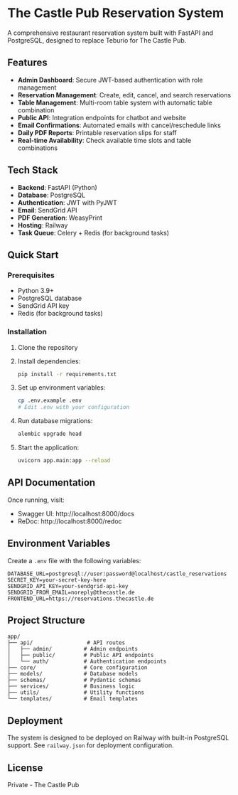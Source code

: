 # The Castle Pub Reservation System

A comprehensive restaurant reservation system built with FastAPI and PostgreSQL, designed to replace Teburio for The Castle Pub.

## Features

- **Admin Dashboard**: Secure JWT-based authentication with role management
- **Reservation Management**: Create, edit, cancel, and search reservations
- **Table Management**: Multi-room table system with automatic table combination
- **Public API**: Integration endpoints for chatbot and website
- **Email Confirmations**: Automated emails with cancel/reschedule links
- **Daily PDF Reports**: Printable reservation slips for staff
- **Real-time Availability**: Check available time slots and table combinations

## Tech Stack

- **Backend**: FastAPI (Python)
- **Database**: PostgreSQL
- **Authentication**: JWT with PyJWT
- **Email**: SendGrid API
- **PDF Generation**: WeasyPrint
- **Hosting**: Railway
- **Task Queue**: Celery + Redis (for background tasks)

## Quick Start

### Prerequisites

- Python 3.9+
- PostgreSQL database
- SendGrid API key
- Redis (for background tasks)

### Installation

1. Clone the repository
2. Install dependencies:
   ```bash
   pip install -r requirements.txt
   ```

3. Set up environment variables:
   ```bash
   cp .env.example .env
   # Edit .env with your configuration
   ```

4. Run database migrations:
   ```bash
   alembic upgrade head
   ```

5. Start the application:
   ```bash
   uvicorn app.main:app --reload
   ```

## API Documentation

Once running, visit:
- Swagger UI: http://localhost:8000/docs
- ReDoc: http://localhost:8000/redoc

## Environment Variables

Create a `.env` file with the following variables:

```env
DATABASE_URL=postgresql://user:password@localhost/castle_reservations
SECRET_KEY=your-secret-key-here
SENDGRID_API_KEY=your-sendgrid-api-key
SENDGRID_FROM_EMAIL=noreply@thecastle.de
FRONTEND_URL=https://reservations.thecastle.de
```

## Project Structure

```
app/
├── api/                 # API routes
│   ├── admin/          # Admin endpoints
│   ├── public/         # Public API endpoints
│   └── auth/           # Authentication endpoints
├── core/               # Core configuration
├── models/             # Database models
├── schemas/            # Pydantic schemas
├── services/           # Business logic
├── utils/              # Utility functions
└── templates/          # Email templates
```

## Deployment

The system is designed to be deployed on Railway with built-in PostgreSQL support. See `railway.json` for deployment configuration.

## License

Private - The Castle Pub 